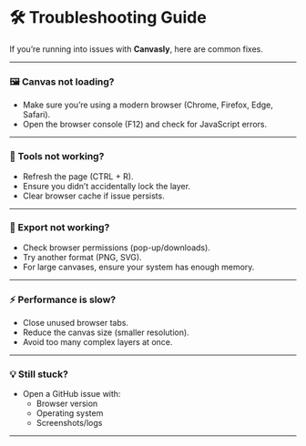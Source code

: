 # 🛠️ Troubleshooting Guide

If you’re running into issues with **Canvasly**, here are common fixes.

---

### 🖼️ Canvas not loading?
- Make sure you’re using a modern browser (Chrome, Firefox, Edge, Safari).
- Open the browser console (F12) and check for JavaScript errors.

---

### 🎨 Tools not working?
- Refresh the page (CTRL + R).
- Ensure you didn’t accidentally lock the layer.
- Clear browser cache if issue persists.

---

### 📂 Export not working?
- Check browser permissions (pop-up/downloads).
- Try another format (PNG, SVG).
- For large canvases, ensure your system has enough memory.

---

### ⚡ Performance is slow?
- Close unused browser tabs.
- Reduce the canvas size (smaller resolution).
- Avoid too many complex layers at once.

---

### 💡 Still stuck?
- Open a GitHub issue with:
  - Browser version
  - Operating system
  - Screenshots/logs

---
